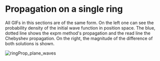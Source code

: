 # Propagation on a single ring
All GIFs in this sections are of the same form. On the left one can see the probability density of the initial wave function in position space. The blue, dotted line shows the expm method's propagation and the read line the Chebyshev propagation. On the right, the magnitude of the difference of both solutions is shown.


![ringProp_plane_waves](https://user-images.githubusercontent.com/86719084/189725389-78acd30f-e1f2-4a5d-ae7a-63e6df4ac84f.gif)
